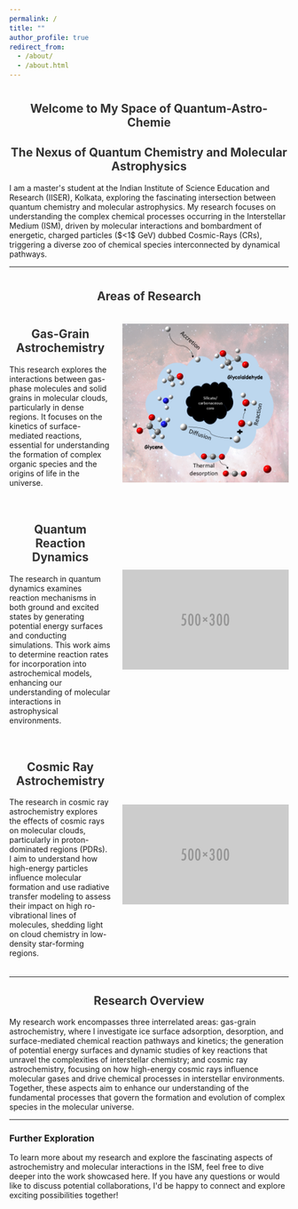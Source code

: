 ```yaml
---
permalink: /
title: ""
author_profile: true
redirect_from: 
  - /about/
  - /about.html
---
```


<style>

  h1 {
    font-size: 1.5em; /* Smaller font size for the main heading */
    margin-top: 40px; /* Space above the heading */
    color: #333;
    text-align: center; /* Center the heading */
  }

  h2 {
    text-align: center; /* Center the subheading */
    color: #333;
  }
  
</style>

<h1 style="text-align: center;">Welcome to My Space of Quantum-Astro-Chemie</h1>

<h2 style="text-align: center;">The Nexus of Quantum Chemistry and Molecular Astrophysics</h2>

<p>
    I am a master's student at the Indian Institute of Science Education and Research (IISER), Kolkata, exploring the fascinating intersection between quantum chemistry and molecular astrophysics. My research focuses on understanding the complex chemical processes occurring in the Interstellar Medium (ISM), driven by molecular interactions and bombardment of energetic, charged particles ($<1$ GeV) dubbed Cosmic-Rays (CRs), triggering a diverse zoo of chemical species interconnected by dynamical pathways.
</p>
      
---

<style>
  .research-section {
    display: flex;
    align-items: center;
    margin-bottom: 20px;
  }

  .research-section img {
    width: 300px;
    height: auto;
    margin-left: 20px;
  }

  .research-section div {
    flex-grow: 1;
  }

  /* Media query for mobile devices */
  @media (max-width: 768px) {
    .research-section {
      flex-direction: column;
      align-items: flex-start;
    }

    .research-section img {
      width: 100%;
      margin: 0 0 10px 0;
    }
  }
</style>

<h1 style="text-align: center;">Areas of Research</h1>

<!-- Gas-Grain Astrochemistry Section -->
<div class="research-section">
  <div>
    <h2>Gas-Grain Astrochemistry</h2>
    <p>This research explores the interactions between gas-phase molecules and solid grains in molecular clouds, particularly in dense regions. It focuses on the kinetics of surface-mediated reactions, essential for understanding the formation of complex organic species and the origins of life in the universe.</p>
  </div>
  <img src="/images/gas-grain.PNG" alt="Gas-Grain Astrochemistry">
</div>

<!-- Quantum Reaction Dynamics Section -->
<div class="research-section">
  <div>
    <h2>Quantum Reaction Dynamics</h2>
    <p>The research in quantum dynamics examines reaction mechanisms in both ground and excited states by generating potential energy surfaces and conducting simulations. This work aims to determine reaction rates for incorporation into astrochemical models, enhancing our understanding of molecular interactions in astrophysical environments.</p>
  </div>
  <img src="/images/500x300.png" alt="Quantum Dynamics">
</div>

<!-- Cosmic Ray Astrochemistry Section -->
<div class="research-section">
  <div>
    <h2>Cosmic Ray Astrochemistry</h2>
    <p>The research in cosmic ray astrochemistry explores the effects of cosmic rays on molecular clouds, particularly in proton-dominated regions (PDRs). I aim to understand how high-energy particles influence molecular formation and use radiative transfer modeling to assess their impact on high ro-vibrational lines of molecules, shedding light on cloud chemistry in low-density star-forming regions.</p>
  </div>
  <img src="/images/500x300.png" alt="Cosmic Ray Astrochemistry">
</div>


---

## Research Overview
My research work encompasses three interrelated areas: gas-grain astrochemistry, where I investigate ice surface adsorption, desorption, and surface-mediated chemical reaction pathways and kinetics; the generation of potential energy surfaces and dynamic studies of key reactions that unravel the complexities of interstellar chemistry; and cosmic ray astrochemistry, focusing on how high-energy cosmic rays influence molecular gases and drive chemical processes in interstellar environments. Together, these aspects aim to enhance our understanding of the fundamental processes that govern the formation and evolution of complex species in the molecular universe.

---

### Further Exploration
To learn more about my research and explore the fascinating aspects of astrochemistry and molecular interactions in the ISM, feel free to dive deeper into the work showcased here. If you have any questions or would like to discuss potential collaborations, I'd be happy to connect and explore exciting possibilities together!


